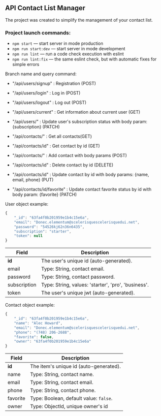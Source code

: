 ## API Contact List Manager

The project was created to simplify the management of your contact list.

### Project launch commands:

- `npm start` &mdash; start server in mode production
- `npm run start:dev` &mdash; start server in mode development
- `npm run lint` &mdash; run a code check execution with eslint
- `npm run lint:fix` &mdash; the same eslint check, but with automatic fixes for
  simple errors

Branch name and query command:

- "/api/users/signup" : Registration (POST)
- "/api/users/login" : Log in (POST)
- "/api/users/logout" : Log out (POST)
- "/api/users/current" : Get information about current user (GET)
- "/api/users/" : Update user's subscription status with body param:
  {subscription} (PATCH)

- "/api/contacts/" : Get all contacts(GET)
- "/api/contacts/id" : Get contact by id (GET)
- "/api/contacts/" : Add contact with body params (POST)
- "/api/contacts/id" : Delete contact by id (DELETE)
- "/api/contacts/id" : Update contact by id with body params: {name, email,
  phone} (PUT)
- "/api/contacts/id/favorite" : Update contact favorite status by id with body
  param: {favorite} (PATCH)

User object example:

```javascript
{
    "_id": "63fa4f0b201959e1b4c15e6a",
    "email": "Donec.elementum@scelerisquescelerisquedui.net",
    "password": "54526kj62n36n6435",
    "subscription": "starter",
    "token": null
}
```

| Field        | Description                                         |
| ------------ | --------------------------------------------------- |
| **id**       | The user's unique id (auto-generated).              |
| email        | Type: String, contact email.                        |
| password     | Type: String, contact password.                     |
| subscription | Type: String, values: 'starter', 'pro', 'business'. |
| token        | The user's unique jwt (auto-generated).             |

Contact object example:

```javascript
{
    "_id": "63fa4f0b201959e1b4c15e6a",
    "name": "Alec Howard",
    "email": "Donec.elementum@scelerisquescelerisquedui.net",
    "phone": "(748) 206-2688",
    "favorite": false,
    "owner": "63fa4f0b201959e1b4c15e6a"
}
```

| Field    | Description                            |
| -------- | -------------------------------------- |
| **id**   | The item's unique id (auto-generated). |
| name     | Type: String, contact name.            |
| email    | Type: String, contact email.           |
| phone    | Type: String, contact phone.           |
| favorite | Type: Boolean, default value: `false`. |
| owner    | Type: ObjectId, unique owner's id      |
